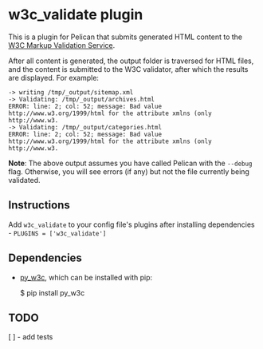 # w3c_validate plugin

This is a plugin for Pelican that submits generated HTML content to the
[W3C Markup Validation Service](http://validator.w3.org/).

After all content is generated, the output folder is traversed for HTML files,
and the content is submitted to the W3C validator, after which the results
are displayed. For example:

    -> writing /tmp/_output/sitemap.xml
    -> Validating: /tmp/_output/archives.html
    ERROR: line: 2; col: 52; message: Bad value http://www.w3.org/1999/html for the attribute xmlns (only http://www.w3.
    -> Validating: /tmp/_output/categories.html
    ERROR: line: 2; col: 52; message: Bad value http://www.w3.org/1999/html for the attribute xmlns (only http://www.w3.

**Note**: The above output assumes you have called Pelican with the ``--debug``
flag. Otherwise, you will see errors (if any) but not the file currently being
validated.

## Instructions

Add `w3c_validate` to your config file's plugins after installing dependencies - `PLUGINS = ['w3c_validate']`

## Dependencies

* [py_w3c](https://pypi.python.org/pypi/py_w3c/0.1.0), which can be installed with pip:

    $ pip install py_w3c

## TODO

[ ] - add tests

